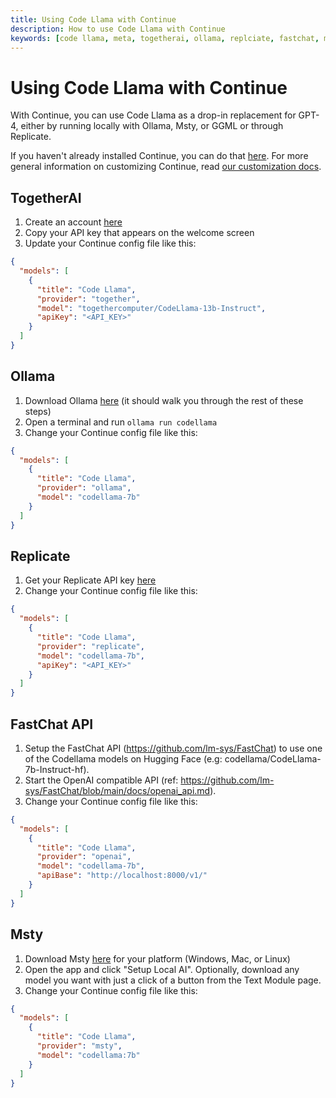 ```yaml
---
title: Using Code Llama with Continue
description: How to use Code Llama with Continue
keywords: [code llama, meta, togetherai, ollama, replciate, fastchat, msty]
---
```


# Using Code Llama with Continue

With Continue, you can use Code Llama as a drop-in replacement for GPT-4, either by running locally with Ollama, Msty, or GGML or through Replicate.

If you haven't already installed Continue, you can do that [here](https://marketplace.visualstudio.com/items?itemName=Continue.continue). For more general information on customizing Continue, read [our customization docs](../customization/overview.md).

## TogetherAI

1. Create an account [here](https://api.together.xyz/signup)
2. Copy your API key that appears on the welcome screen
3. Update your Continue config file like this:

```json title="~/.continue/config.json"
{
  "models": [
    {
      "title": "Code Llama",
      "provider": "together",
      "model": "togethercomputer/CodeLlama-13b-Instruct",
      "apiKey": "<API_KEY>"
    }
  ]
}
```

## Ollama

1. Download Ollama [here](https://ollama.ai/) (it should walk you through the rest of these steps)
2. Open a terminal and run `ollama run codellama`
3. Change your Continue config file like this:

```json title="~/.continue/config.json"
{
  "models": [
    {
      "title": "Code Llama",
      "provider": "ollama",
      "model": "codellama-7b"
    }
  ]
}
```

## Replicate

1. Get your Replicate API key [here](https://replicate.ai/)
2. Change your Continue config file like this:

```json title="~/.continue/config.json"
{
  "models": [
    {
      "title": "Code Llama",
      "provider": "replicate",
      "model": "codellama-7b",
      "apiKey": "<API_KEY>"
    }
  ]
}
```

## FastChat API

1. Setup the FastChat API (https://github.com/lm-sys/FastChat) to use one of the Codellama models on Hugging Face (e.g: codellama/CodeLlama-7b-Instruct-hf).
2. Start the OpenAI compatible API (ref: https://github.com/lm-sys/FastChat/blob/main/docs/openai_api.md).
3. Change your Continue config file like this:

```json title="~/.continue/config.json"
{
  "models": [
    {
      "title": "Code Llama",
      "provider": "openai",
      "model": "codellama-7b",
      "apiBase": "http://localhost:8000/v1/"
    }
  ]
}
```

## Msty

1. Download Msty [here](https://msty.app/) for your platform (Windows, Mac, or Linux)
2. Open the app and click "Setup Local AI". Optionally, download any model you want with just a click of a button from the Text Module page.
3. Change your Continue config file like this:

```json title="~/.continue/config.json"
{
  "models": [
    {
      "title": "Code Llama",
      "provider": "msty",
      "model": "codellama:7b"
    }
  ]
}
```
